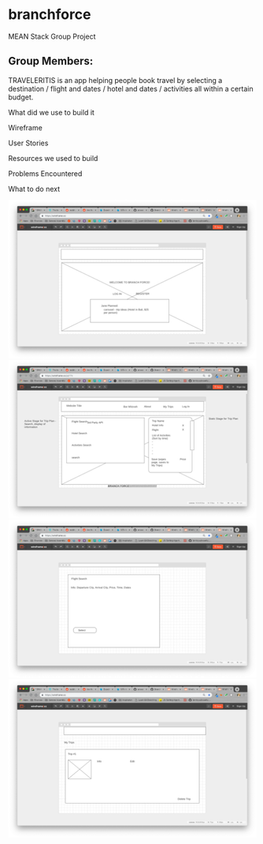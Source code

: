 # branchforce
MEAN Stack Group Project
## Group Members:


TRAVELERITIS is an app helping people book travel by selecting a destination / flight and dates / hotel and dates / activities all within a certain budget.

What did we use to build it

Wireframe

User Stories

Resources we used to build

Problems Encountered

What to do next

![Wireframe 1](public/images/wireframe/wireframe1.png)
![Wireframe 2](public/images/wireframe/wireframe2.png)
![Wireframe 3](public/images/wireframe/wireframe3.png)
![Wireframe 4](public/images/wireframe/wireframe4.png)
